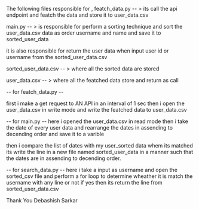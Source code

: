 The following files responsible for ,
featch_data.py -- > its call the api endpoint and featch the data and store it to user_data.csv

main.py -- > is responsible for perform a sorting technique 
and sort the user_data.csv data as order username and name
and save it to sorted_user_data

it is also responsible for return the user data when input user id or username from the sorted_user_data.csv

sorted_user_data.csv -- > where all the sorted data are stored

user_data.csv -- > where all the featched data store and return as call 

-- for featch_data.py -- 

first i make a get request to AN API in an interval of 1 sec
then i open the user_data.csv in write mode and write the featched data
to user_data.csv

-- for main.py --
here i opened the user_data.csv in read mode
then i take the date of every user data and rearrange the dates in assending to decending order and save it to a varible

then i compare the list of dates with my user_sorted data
whem its matched its write the line in a new file named sorted_user_data in a manner such that the dates are in assending to decending order. 

-- for search_data.py -- 
here i take a input as username and open the sorted_csv file and perform a 
for loop to determine wheather it is match the username with any line or not
if yes then its return the line from sorted_user_data.csv

Thank You
Debashish Sarkar
